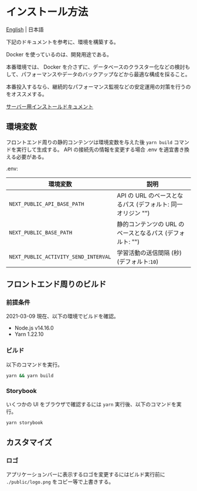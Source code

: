 # インストール方法

[English](INSTALL-en.md) | 日本語

下記のドキュメントを参考に、環境を構築する。

Docker を使っているのは、開発用途である。

本番環境では、 Docker を介さずに、データベースのクラスター化などの検討もして、パフォーマンスやデータのバックアップなどから最適な構成を採ること。

本番投入するなら、継続的なパフォーマンス監視などの安定運用の対策を行うのをオススメする。

[サーバー用インストールドキュメント](./server/README.md)

## 環境変数

フロントエンド周りの静的コンテンツは環境変数を与えた後 `yarn build` コマンドを実行して生成する。
API の接続先の情報を変更する場合 .env を適宜書き換える必要がある。

.env:

| 環境変数                             | 説明                                                        |
| ------------------------------------ | ----------------------------------------------------------- |
| `NEXT_PUBLIC_API_BASE_PATH`          | API の URL のベースとなるパス (デフォルト: 同一オリジン "") |
| `NEXT_PUBLIC_BASE_PATH`              | 静的コンテンツの URL のベースとなるパス (デフォルト: "")    |
| `NEXT_PUBLIC_ACTIVITY_SEND_INTERVAL` | 学習活動の送信間隔 (秒) (デフォルト:`10`)                   |

## フロントエンド周りのビルド

### 前提条件

2021-03-09 現在、以下の環境でビルドを確認。

- Node.js v14.16.0
- Yarn 1.22.10

### ビルド

以下のコマンドを実行。

```sh
yarn && yarn build
```

### Storybook

いくつかの UI をブラウザで確認するには `yarn` 実行後、以下のコマンドを実行。

```sh
yarn storybook
```

## カスタマイズ

### ロゴ

アプリケーションバーに表示するロゴを変更するにはビルド実行前に `./public/logo.png` をコピー等で上書きする。
